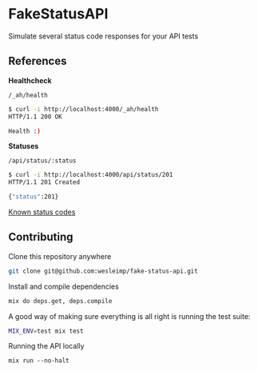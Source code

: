 # FakeStatusAPI

Simulate several status code responses for your API tests

## References

**Healthcheck**

`/_ah/health`

```sh
$ curl -i http://localhost:4000/_ah/health
HTTP/1.1 200 OK

Health :)
```

**Statuses**

`/api/status/:status`

```sh
$ curl -i http://localhost:4000/api/status/201
HTTP/1.1 201 Created

{"status":201}
```

[Known status codes](https://hexdocs.pm/plug/Plug.Conn.Status.html#code/1-known-status-codes)

## Contributing

Clone this repository anywhere

```sh
git clone git@github.com:wesleimp/fake-status-api.git
```

Install and compile dependencies

```sh
mix do deps.get, deps.compile
```

A good way of making sure everything is all right is running the test suite:

```sh
MIX_ENV=test mix test
```

Running the API locally

```
mix run --no-halt
```